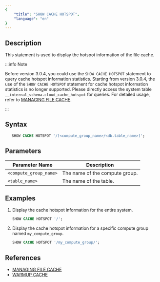 ```yaml
---
{
    "title": "SHOW CACHE HOTSPOT",
    "language": "en"
}
---
```


<!--
Licensed to the Apache Software Foundation (ASF) under one
or more contributor license agreements.  See the NOTICE file
distributed with this work for additional information
regarding copyright ownership.  The ASF licenses this file
to you under the Apache License, Version 2.0 (the
"License"); you may not use this file except in compliance
with the License.  You may obtain a copy of the License at

  http://www.apache.org/licenses/LICENSE-2.0

Unless required by applicable law or agreed to in writing,
software distributed under the License is distributed on an
"AS IS" BASIS, WITHOUT WARRANTIES OR CONDITIONS OF ANY
KIND, either express or implied.  See the License for the
specific language governing permissions and limitations
under the License.
-->


## Description

This statement is used to display the hotspot information of the file cache.

:::info Note

Before version 3.0.4, you could use the `SHOW CACHE HOTSPOT` statement to query cache hotspot information statistics. Starting from version 3.0.4, the use of the `SHOW CACHE HOTSPOT` statement for cache hotspot information statistics is no longer supported. Please directly access the system table `__internal_schema.cloud_cache_hotspot` for queries. For detailed usage, refer to [MANAGING FILE CACHE](../../../../compute-storage-decoupled/file-cache). 

:::

## Syntax


```sql
   SHOW CACHE HOTSPOT '/[<compute_group_name>/<db.table_name>]';
```

## Parameters

| Parameter Name         | Description                    |
| ---------------------- | ------------------------------ |
| `<compute_group_name>` | The name of the compute group. |
| `<table_name>`         | The name of the table.         |

## Examples

1. Display the cache hotspot information for the entire system.

    ```sql
    SHOW CACHE HOTSPOT '/';
    ```

2. Display the cache hotspot information for a specific compute group named `my_compute_group`.


    ```sql
    SHOW CACHE HOTSPOT '/my_compute_group/';
    ```

## References

- [MANAGING FILE CACHE](../../../../compute-storage-decoupled/file-cache)
- [WARMUP CACHE](./WARM-UP)
